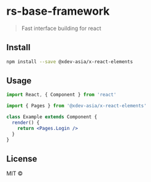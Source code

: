 # rs-base-framework

> Fast interface building for react

## Install

```bash
npm install --save @xdev-asia/x-react-elements
```

## Usage

```jsx
import React, { Component } from 'react'

import { Pages } from '@xdev-asia/x-react-elements'

class Example extends Component {
  render() {
    return <Pages.Login />
  }
}
```

## License

MIT © [](https://github.com/)

<!-- ## Authors -->
